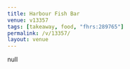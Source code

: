 ```yaml
---
title: Harbour Fish Bar
venue: v13357
tags: [takeaway, food, "fhrs:289765"]
permalink: /v/13357/
layout: venue
---
```

null